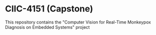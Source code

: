 # CIIC-4151 (Capstone)

This repository contains the "Computer Vision for Real-Time Monkeypox Diagnosis on Embedded Systems" project
